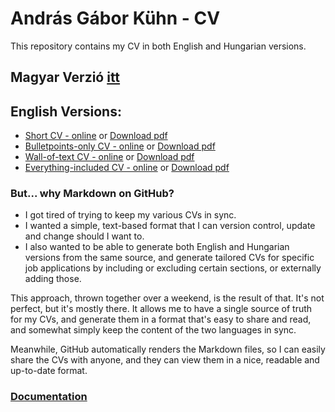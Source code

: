 # András Gábor Kühn - CV

This repository contains my CV in both English and Hungarian versions.

## Magyar Verzió [itt](READMEHUN.md)

## English Versions:
 * [Short CV - online](generated/short_output_en.md) or [Download pdf](https://github.com/kuhnandrasgabor/CV/raw/main/generated/short_output_en.pdf)
 * [Bulletpoints-only CV - online](generated/bulletpoints-only_output_en.md) or [Download pdf](https://github.com/kuhnandrasgabor/CV/raw/main/generated/bulletpoints-only_output_en.pdf)
 * [Wall-of-text CV - online](generated/wall-of-text_output_en.md) or [Download pdf](https://github.com/kuhnandrasgabor/CV/raw/main/generated/wall-of-text_output_en.pdf)
 * [Everything-included CV - online](generated/everything-included_output_en.md) or [Download pdf](https://github.com/kuhnandrasgabor/CV/raw/main/generated/everything-included_output_en.pdf)

### But... why Markdown on GitHub?
 * I got tired of trying to keep my various CVs in sync.
 * I wanted a simple, text-based format that I can version control, update and change should I want to.
 * I also wanted to be able to generate both English and Hungarian versions from the same source, and generate tailored CVs for specific job applications by including or excluding certain sections, or externally adding those.

This approach, thrown together over a weekend, is the result of that. It's not perfect, but it's mostly there.
It allows me to have a single source of truth for my CVs, and generate them in a format that's easy to share and read, and somewhat simply keep the content of the two languages in sync.

Meanwhile, GitHub automatically renders the Markdown files, so I can easily share the CVs with anyone, and they can view them in a nice, readable and up-to-date format.

### [Documentation](docs.md)
